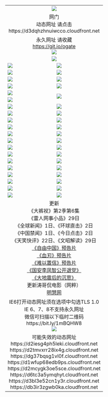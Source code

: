 ﻿<table>
  <tr></tr>
  <tr><td colspan=2 align=center><img src="https://cloud.githubusercontent.com/assets/11880933/13434984/f430fae2-e012-11e5-814f-c2df1e82b247.jpg" /></td></tr>
  <tr><td colspan=2 align=center>网门<br>动态网址 请点击
<br>https://d3dqhzhnuiwcco.cloudfront.net
    </td>
  </tr>
  <tr>
    <td colspan=2 align=center>永久网址 请收藏<br/><a href="https://git.io/ogate" target="_blank">https://git.io/ogate</a><br/><a href="https://d3dqhzhnuiwcco.cloudfront.net/Up/0WMGDL2.png" target="_blank"><img src="https://d3dqhzhnuiwcco.cloudfront.net/Up/0WMGD2.png"/></a></td>
    <!--td align=center>临时网址 微信用<br/><a href="https://bit.ly/1mBQHW8" target="_blank">https://bit.ly/1mBQHW8</a><br/><a href="https://d3dqhzhnuiwcco.cloudfront.net/Up/0WMGDL3.png" target="_blank"><img src="https://d3dqhzhnuiwcco.cloudfront.net/Up/0WMGD3.png"/></a></td-->
  </tr>
  <tr>
    <td colspan=2 align=center><a href="https://d3dqhzhnuiwcco.cloudfront.net/ogUP.aspx?name=0oGate.apk" target="_blank"><img src="https://d3dqhzhnuiwcco.cloudfront.net/Up/0WMAZ.jpg" /></a></td>
  </tr>
  <tr>
    <td><a href="https://d3dqhzhnuiwcco.cloudfront.net/ogNice.aspx" target="_blank"><img src="https://d3dqhzhnuiwcco.cloudfront.net/Up/0WCYY.jpg" /></a></td>
    <td><a href="https://d3dqhzhnuiwcco.cloudfront.net/onCO.aspx?ob=600%E4%BA%8B%E7%89%A9&op=%E5%A2%9E%E5%88%A0%E6%94%B9&args=WH1~%23%E7%B1%BB%E5%9E%8B6%E6%96%B0%E9%97%BB%7c%23%E7%B1%BB%E5%9E%8B6%E8%AF%84%E8%AE%BA&mode=" target="_blank"><img src="https://d3dqhzhnuiwcco.cloudfront.net/Up/0WZTT.jpg" /></a></td> 
  </tr>
  <tr>
    <td><a href="https://d3dqhzhnuiwcco.cloudfront.net/ogDY.aspx" target="_blank"><img src="https://d3dqhzhnuiwcco.cloudfront.net/Up/0FK.jpg" /></a></td>
    <td><a href="https://d3dqhzhnuiwcco.cloudfront.net/ogST.aspx" target="_blank"><img src="https://d3dqhzhnuiwcco.cloudfront.net/Up/0ST.jpg" /></a></td> 
  </tr>
  <tr>
    <!--td rowspan=2><a href="https://d3dqhzhnuiwcco.cloudfront.net/ogUP.aspx?name=WJ.mp4&count=T:1,480P:1" target="_blank"><img src="https://d3dqhzhnuiwcco.cloudfront.net/Up/WJ.jpg" /></a></td-->
    <td><a href="https://d3dqhzhnuiwcco.cloudfront.net/ogUP.aspx?name=11DKC.mp4&count=T:2,2:6,1:16" target="_blank"><img src="https://d3dqhzhnuiwcco.cloudfront.net/Up/11DKC.jpg" /></a></td> 
    <td><div><a href="https://d3dqhzhnuiwcco.cloudfront.net/ogUP.aspx?name=LRWS.mp4&count=7B:8,6B:44,5A:10,5B:35,4A:14,4B:19,3A:10,3B:26,2A:16,2B:21,1A:23,1B:29&current=7B:8" target="_blank"><img src="https://d3dqhzhnuiwcco.cloudfront.net/Up/LRWS.jpg" /></a></td>
   </tr>
  <tr>
    <td><a href="https://d3dqhzhnuiwcco.cloudfront.net/ogUP.aspx?name=LRSH.mp4&count=W:13,2:10" target="_blank"><img src="https://d3dqhzhnuiwcco.cloudfront.net/Up/LRSH.jpg" /></a></td>
    <td><a href="https://d3dqhzhnuiwcco.cloudfront.net/ogUP.aspx?name=BYWXY.mp4" target="_blank"><img src="https://d3dqhzhnuiwcco.cloudfront.net/Up/BYWXY.jpg" /></a></td>
  </tr>
  <tr>
    <td><a href="https://d3dqhzhnuiwcco.cloudfront.net/ogUP.aspx?name=JQR.mp4&count=2" target="_blank"><img src="https://d3dqhzhnuiwcco.cloudfront.net/Up/JQR.jpg" /></a></td>   
    <td rowspan=2><a href="https://d3dqhzhnuiwcco.cloudfront.net/ogUP.aspx?name=JP.mp4&count=9" target="_blank"><img src="https://d3dqhzhnuiwcco.cloudfront.net/Up/JP.jpg" /></td>
  </tr>
  <tr>
    <td><a href="https://d3dqhzhnuiwcco.cloudfront.net/ogUP.aspx?name=WH.mp4" target="_blank"><img src="https://d3dqhzhnuiwcco.cloudfront.net/Up/WH.jpg" /></a></td>
  </tr>
  <tr>
    <td><a href="https://d3dqhzhnuiwcco.cloudfront.net/ogUP.aspx?name=SSZJ.mp4&count=SP:6,480P:8" target="_blank"><img src="https://d3dqhzhnuiwcco.cloudfront.net/Up/SSZJ.jpg" /></a></td>
    <td><a href="https://d3dqhzhnuiwcco.cloudfront.net/ogUP.aspx?name=ZY.mp4&count=2015:16" target="_blank"><img src="https://d3dqhzhnuiwcco.cloudfront.net/Up/ZY.jpg" /></a</td>
  </tr>
  <tr>
    <td><a href="https://d3dqhzhnuiwcco.cloudfront.net/ogUP.aspx?name=XTFY.mp4&count=B:2,A:24" target="_blank"><img src="https://d3dqhzhnuiwcco.cloudfront.net/Up/XTFY.jpg" /></a></td>
    <td><a href="https://d3dqhzhnuiwcco.cloudfront.net/ogUP.aspx?name=1XQK.mp4&count=13" target="_blank"><img src="https://d3dqhzhnuiwcco.cloudfront.net/Up/1XQK.jpg" /></a</td>
  </tr>
  <tr>
    <td><a href="https://d3dqhzhnuiwcco.cloudfront.net/ogUP.aspx?name=1LYF.mp4&count=2" target="_blank"><img src="https://d3dqhzhnuiwcco.cloudfront.net/Up/1LYF0.jpg" /></a></td>
    <td><a href="https://d3dqhzhnuiwcco.cloudfront.net/ogUP.aspx?name=1ZGC.mp4&count=6" target="_blank"><img src="https://d3dqhzhnuiwcco.cloudfront.net/Up/1ZGC0.jpg" /></a></td>
  </tr>
  <tr>
    <td><a href="https://d3dqhzhnuiwcco.cloudfront.net/ogUP.aspx?name=1ZKM.mp4&count=3&current=3" target="_blank"><img src="https://d3dqhzhnuiwcco.cloudfront.net/Up/1ZKM0.jpg" /></a></td>  
    <td><a href="https://d3dqhzhnuiwcco.cloudfront.net/ogUP.aspx?name=1WWY.mp4&count=6&current=6" target="_blank"><img src="https://d3dqhzhnuiwcco.cloudfront.net/Up/1WWY0.jpg" /></a></td>
  </tr>
  <tr>
    <td><a href="https://d3dqhzhnuiwcco.cloudfront.net/ogUP.aspx?name=10JGY.mp4&count=3" target="_blank"><img src="https://d3dqhzhnuiwcco.cloudfront.net/Up/10JGY0.jpg" /></a></td>
    <td><a href="https://d3dqhzhnuiwcco.cloudfront.net/ogUP.aspx?name=10CYS.mp4&count=2" target="_blank"><img src="https://d3dqhzhnuiwcco.cloudfront.net/Up/10CYS0.jpg" /></a></td>
  </tr>
  <tr>
    <td><a href="https://d3dqhzhnuiwcco.cloudfront.net/ogUP.aspx?name=4SQQ.mp4&count=201603:1,201602:20,201601:21&current=201603:1" target="_blank"><img src="https://d3dqhzhnuiwcco.cloudfront.net/Up/4SQQ0.jpg"/></a></td>
    <td><a href="https://d3dqhzhnuiwcco.cloudfront.net/ogUP.aspx?name=4SHQ.mp4&count=201603:2,201602:27,201601:28&current=201603:2" target="_blank"><img src="https://d3dqhzhnuiwcco.cloudfront.net/Up/4SHQ0.jpg"/></a></td>
  </tr>
  <tr>
    <td><a href="https://d3dqhzhnuiwcco.cloudfront.net/ogUP.aspx?name=4SZG.mp4&count=201603:1,201602:21,201601:23&current=201603:1" target="_blank"><img src="https://d3dqhzhnuiwcco.cloudfront.net/Up/4SZG0.jpg"/></a></td>
    <td><a href="https://d3dqhzhnuiwcco.cloudfront.net/ogUP.aspx?name=4SDJ.mp4&count=201603A:2,201603B:2,201602A:24,201602B:7,201601A:48,201601B:6&current=201603A:2" target="_blank"><img src="https://d3dqhzhnuiwcco.cloudfront.net/Up/4SDJ0.jpg"/></a></td>
  </tr>
  <tr>
    <td><a href="https://d3dqhzhnuiwcco.cloudfront.net/ogUP.aspx?name=4CTX.mp4&count=201602:3,201601:4&current=201602:3" target="_blank"><img src="https://d3dqhzhnuiwcco.cloudfront.net/Up/4CTX0.jpg"/></a></td>
    <td><a href="https://d3dqhzhnuiwcco.cloudfront.net/ogUP.aspx?name=4CWZ.mp4&count=201602:4,201601:4&current=201602:4" target="_blank"><img src="https://d3dqhzhnuiwcco.cloudfront.net/Up/4CWZ0.jpg"/></a></td>
  </tr>
  <tr>
    <td><a href="https://d3dqhzhnuiwcco.cloudfront.net/onUP.aspx?name=https://dwsfx5awq5vcc.cloudfront.net/" target="_blank"><img src="https://d3dqhzhnuiwcco.cloudfront.net/Up/0DTW.jpg"/></a></td>
    <td><a href="https://d3dqhzhnuiwcco.cloudfront.net/onUP.aspx?name=https://d240ns8up8earz.cloudfront.net/acenter/" target="_blank"><img src="https://d3dqhzhnuiwcco.cloudfront.net/Up/0TDW.jpg" /></a></td>
  </tr>
  <tr>
    <td><a href="https://d3dqhzhnuiwcco.cloudfront.net/onUP.aspx?name=https://d4508d6vomz2p.cloudfront.net/gb/nsc413.htm" target="_blank"><img src="https://d3dqhzhnuiwcco.cloudfront.net/Up/0DJY.jpg" /></a></td>
    <td><a href="https://d3dqhzhnuiwcco.cloudfront.net/onUP.aspx?name=https://d3bxwq7vzudb5l.cloudfront.net/xtr/gb/prog204.html" target="_blank"><img src="https://d3dqhzhnuiwcco.cloudfront.net/Up/0XTR.jpg" /></a></td>
  </tr>
  <tr>
    <td><a href="https://d3dqhzhnuiwcco.cloudfront.net/onUP.aspx?name=https://d3aj00iefsmfgc.cloudfront.net/" target="_blank"><img src="https://d3dqhzhnuiwcco.cloudfront.net/Up/0MHW.jpg" /></a></td>
    <td><a href="https://d3dqhzhnuiwcco.cloudfront.net/onUP.aspx?name=https://d1lcj91uv80klr.cloudfront.net/" target="_blank"><img src="https://d3dqhzhnuiwcco.cloudfront.net/Up/0ZJW.jpg" /></a></td>
  </tr>
  <tr>
    <td><a href="https://d3dqhzhnuiwcco.cloudfront.net/ogUP.aspx?name=0FG.zip" target="_blank"><img src="https://d3dqhzhnuiwcco.cloudfront.net/Up/0FG.jpg" /></a></td>
    <td><a href="https://d3dqhzhnuiwcco.cloudfront.net/ogUP.aspx?name=0FGA.apk" target="_blank"><img src="https://d3dqhzhnuiwcco.cloudfront.net/Up/0FGA.jpg" /></a></td>
  </tr>
  <tr>
    <td><a href="https://d3dqhzhnuiwcco.cloudfront.net/ogUP.aspx?name=0U.zip" target="_blank"><img src="https://d3dqhzhnuiwcco.cloudfront.net/Up/0U.jpg" /></a></td>
    <td><a href="https://d3dqhzhnuiwcco.cloudfront.net/ogUP.aspx?name=0UA.apk" target="_blank"><img src="https://d3dqhzhnuiwcco.cloudfront.net/Up/0UA.jpg" /></a></td>
  </tr>
  <tr>
    <td><a href="https://d3dqhzhnuiwcco.cloudfront.net/ogUP.aspx?name=0iPPOTV.zip" target="_blank"><img src="https://d3dqhzhnuiwcco.cloudfront.net/Up/0iPPOTV.jpg" /></a></td>
    <td><a href="https://d3dqhzhnuiwcco.cloudfront.net/ogUP.aspx?name=0iNTD.apk" target="_blank"><img src="https://d3dqhzhnuiwcco.cloudfront.net/Up/0iNTD.jpg" /></a></td>
  </tr>
  <tr>
    <td colspan=2 align=center>更新<br>
      《大裤衩》第2季第6集<br>
      《雷人网事小品》29日<br>
      《全球新闻》1日、《环球直击》2日<br>
      《中国禁闻》1日、《今日点击》2日<br>
      《天笑快评》22日、《文昭解读》29日<br>
      <a href="https://d3dqhzhnuiwcco.cloudfront.net/ogUP.aspx?name=11ZYZG0.mp4" target="_blank">《自由中国》预告片</a><br>
      <a href="https://d3dqhzhnuiwcco.cloudfront.net/ogUP.aspx?name=11XR.mp4" target="_blank">《血刃》预告片</a><br>
      <a href="https://d3dqhzhnuiwcco.cloudfront.net/ogUP.aspx?name=11NYZX.mp4&count=2" target="_blank">《难以置信》预告片</a><br>
      <a href="https://d3dqhzhnuiwcco.cloudfront.net/ogUP.aspx?name=4LFZ.mp4" target="_blank">《国安李凤智公开退党》</a><br>
      <a href="https://d3dqhzhnuiwcco.cloudfront.net/ogUP.aspx?name=4DDZHDCS.mp4" target="_blank">《大地震后的沉思》</a><br>
      更新涛哥侃电影（网粹）<br>
      <a href="https://d3dqhzhnuiwcco.cloudfront.net/onUP.aspx?name=https://www.minghui.org/" target="_blank">明慧网</a></td>
    </td>
  </tr>
  <tr>
    <td colspan=2 align=center>IE6打开动态网址须在选项中勾选TLS 1.0<br/>IE 6、7、8不支持永久网址<br/>
      微信可扫描以下临时二维码<br/>https://bit.ly/1mBQHW8<br/><a href="https://d3dqhzhnuiwcco.cloudfront.net/Up/0WMGDL3.png" target="_blank"><img src="https://d3dqhzhnuiwcco.cloudfront.net/Up/0WMGD3.png"/></a><br>
  </tr>
  <tr>
    <td colspan=2 align=center>可能失效的动态网址
<br>https://d2iesg4ph5leki.cloudfront.net
<br>https://d2tmvxrr28ix4g.cloudfront.net
<br>https://dg37bqsg1vl0f.cloudfront.net
<br>https://d1wfup68edb9ps.cloudfront.net
<br>https://d2mcygk3oe5sce.cloudfront.net
<br>https://d6tc3a5ymqhyt.cloudfront.net
<br>https://d3bl3e52cn1y3r.cloudfront.net
<br>https://db3ir3zgwb0ka.cloudfront.net
    </td>
  </tr>
</table>
